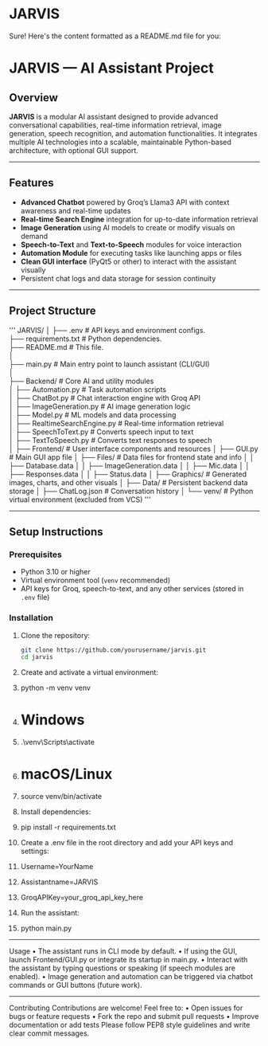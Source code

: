 # JARVIS
Sure! Here's the content formatted as a README.md file for you:
# JARVIS — AI Assistant Project

## Overview

**JARVIS** is a modular AI assistant designed to provide advanced conversational capabilities, real-time information retrieval, image generation, speech recognition, and automation functionalities. It integrates multiple AI technologies into a scalable, maintainable Python-based architecture, with optional GUI support.

---

## Features

- **Advanced Chatbot** powered by Groq’s Llama3 API with context awareness and real-time updates  
- **Real-time Search Engine** integration for up-to-date information retrieval  
- **Image Generation** using AI models to create or modify visuals on demand  
- **Speech-to-Text** and **Text-to-Speech** modules for voice interaction  
- **Automation Module** for executing tasks like launching apps or files  
- **Clean GUI interface** (PyQt5 or other) to interact with the assistant visually  
- Persistent chat logs and data storage for session continuity  

---

## Project Structure

'''
JARVIS/
│
├── .env                           # API keys and environment configs.    
├── requirements.txt               # Python dependencies.     
├── README.md                      # This file.  
│    
├── main.py                        # Main entry point to launch assistant (CLI/GUI)  
│    
├── Backend/                       # Core AI and utility modules  
│ ├── Automation.py                # Task automation scripts     
│ ├── ChatBot.py                   # Chat interaction engine with Groq API     
│ ├── ImageGeneration.py           # AI image generation logic    
│ ├── Model.py                     # ML models and data processing    
│ ├── RealtimeSearchEngine.py      # Real-time information retrieval    
│ ├── SpeechToText.py              # Converts speech input to text    
│ ├── TextToSpeech.py              # Converts text responses to speech    
│
├── Frontend/                      # User interface components and resources
│ ├── GUI.py                       # Main GUI app file
│ ├── Files/                       # Data files for frontend state and info
│ │ ├── Database.data
│ │ ├── ImageGeneration.data
│ │ ├── Mic.data
│ │ ├── Responses.data
│ │ ├── Status.data
│ ├── Graphics/                     # Generated images, charts, and other visuals
│
├── Data/                           # Persistent backend data storage
│ ├── ChatLog.json                  # Conversation history
│
└── venv/                           # Python virtual environment (excluded from VCS)
'''

---

## Setup Instructions

### Prerequisites

- Python 3.10 or higher  
- Virtual environment tool (`venv` recommended)  
- API keys for Groq, speech-to-text, and any other services (stored in `.env` file)  

### Installation

1. Clone the repository:

   ```bash
   git clone https://github.com/yourusername/jarvis.git
   cd jarvis
2.	Create and activate a virtual environment:
3.	python -m venv venv
4.	# Windows
5.	.\venv\Scripts\activate
6.	# macOS/Linux
7.	source venv/bin/activate
8.	Install dependencies:
9.	pip install -r requirements.txt
10.	Create a .env file in the root directory and add your API keys and settings:
11.	Username=YourName
12.	Assistantname=JARVIS
13.	GroqAPIKey=your_groq_api_key_here
14.	Run the assistant:
15.	python main.py
________________________________________
Usage
•	The assistant runs in CLI mode by default.
•	If using the GUI, launch Frontend/GUI.py or integrate its startup in main.py.
•	Interact with the assistant by typing questions or speaking (if speech modules are enabled).
•	Image generation and automation can be triggered via chatbot commands or GUI buttons (future work).
________________________________________
Contributing
Contributions are welcome! Feel free to:
•	Open issues for bugs or feature requests
•	Fork the repo and submit pull requests
•	Improve documentation or add tests
Please follow PEP8 style guidelines and write clear commit messages.
